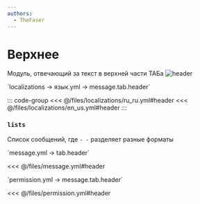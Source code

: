 ```yaml
---
authors:
  - TheFaser
---
```


# Верхнее

Модуль, отвечающий за текст в верхней части ТАБа
![header](/header.png)

[//]: # (localization)
<!--@include: @/parts/words.md#localization--> 
<!--@include: @/parts/words.md#path--> `localizations → язык.yml → message.tab.header`

<!--@include: @/parts/words.md#default--> 

::: code-group
<<< @/files/localizations/ru_ru.yml#header
<<< @/files/localizations/en_us.yml#header
:::

### `lists`

Список сообщений, где `- -` разделяет разные форматы

[//]: # (message.yml)
<!--@include: @/parts/words.md#setting-->
<!--@include: @/parts/words.md#path--> `message.yml → tab.header`

<!--@include: @/parts/words.md#default-->
<<< @/files/message.yml#header

<!--@include: @/parts/enable.md-->
<!--@include: @/parts/random.md-->
<!--@include: @/parts/destination.md-->
<!--@include: @/parts/ticker.md-->

[//]: # (permission.yml)
<!--@include: @/parts/words.md#permission-->
<!--@include: @/parts/words.md#path--> `permission.yml → message.tab.header`

<!--@include: @/parts/words.md#default-->
<<< @/files/permission.yml#header

<!--@include: @/parts/permission/permissionTier3.md-->